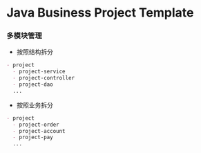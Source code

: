 # Java Business Project Template

### 多模块管理

* 按照结构拆分
```md
- project
  - project-service
  - project-controller
  - project-dao
  ...
```
* 按照业务拆分
```md
- project
  - project-order
  - project-account
  - project-pay
  ...
```

